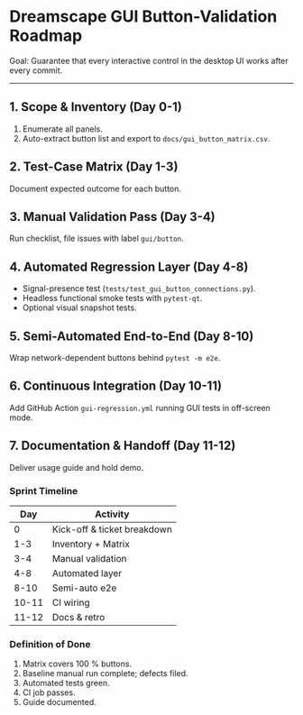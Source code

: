 # Dreamscape GUI Button-Validation Roadmap

Goal: Guarantee that every interactive control in the desktop UI works after every commit.

---
## 1. Scope & Inventory (Day 0-1)
1. Enumerate all panels.
2. Auto-extract button list and export to `docs/gui_button_matrix.csv`.

## 2. Test-Case Matrix (Day 1-3)
Document expected outcome for each button.

## 3. Manual Validation Pass (Day 3-4)
Run checklist, file issues with label `gui/button`.

## 4. Automated Regression Layer (Day 4-8)
* Signal-presence test (`tests/test_gui_button_connections.py`).
* Headless functional smoke tests with `pytest-qt`.
* Optional visual snapshot tests.

## 5. Semi-Automated End-to-End (Day 8-10)
Wrap network-dependent buttons behind `pytest -m e2e`.

## 6. Continuous Integration (Day 10-11)
Add GitHub Action `gui-regression.yml` running GUI tests in off-screen mode.

## 7. Documentation & Handoff (Day 11-12)
Deliver usage guide and hold demo.

### Sprint Timeline
| Day | Activity |
|-----|----------|
| 0   | Kick-off & ticket breakdown |
| 1-3 | Inventory + Matrix |
| 3-4 | Manual validation |
| 4-8 | Automated layer |
| 8-10| Semi-auto e2e |
| 10-11| CI wiring |
| 11-12| Docs & retro |

### Definition of Done
1. Matrix covers 100 % buttons.
2. Baseline manual run complete; defects filed.
3. Automated tests green.
4. CI job passes.
5. Guide documented. 